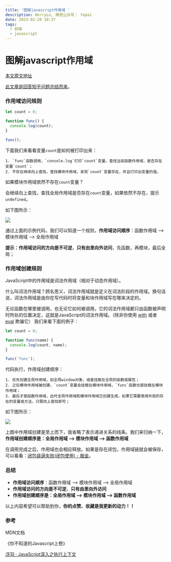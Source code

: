 ```yaml
---
title: '图解javascript作用域 '
description: HerryLo, 微信公众号： Yopai
date: 2023-02-20 10:37
tags: 
  - 前端 
  - javascript 
---
```


# 图解javascript作用域 

[本文原文地址](https://github.com/AttemptWeb/Record/issues/39)

[此文章是回答知乎问题总结而来](https://www.zhihu.com/people/liu-heng-88-71/answers)。

### 作用域访问规则

```javascript
let count = 0;

function func() {
  console.log(count);
}

func();
```
下面我们来看看变量`count`是如何被打印出来：

    1. `func`函数调用，`console.log`打印`count`变量，查找当前函数作用域，是否存在变量`count`；
    2. 不存在继续向上查找，查找模块作用域，发现`count`变量存在，并且打印出变量的值。

如果模块作用域依然不存在`count`变量？

会继续向上查找，查找全局作用域是否存在`count`变量，如果依然不存在，提示`undefined`。

如下图所示：

![](https://cdn.nlark.com/yuque/0/2023/jpeg/1606439/1672838664773-9527fc3a-64c6-40bd-acd5-981e890ca25f.jpeg)

通过上面的示例代码，我们可以知道一个规则，**作用域访问顺序**：函数作用域 ——> 模块作用域 ——> 全局作用域

**提示：作用域访问的方向是不可逆**，**只有由里向外访问**，先函数，再模块，最后全局；

### 作用域创建规则

JavaScript中的作用域是词法作用域（相对于动态作用域）。

什么叫词法作用域？顾名思义，词法作用域就是定义在词法阶段的作用域。换句话说，词法作用域是由你在写代码时将变量和块作用域写在哪来决定的。

无论函数在哪里被调用，也无论它如何被调用，它的词法作用域都只由函数被声明时所处的位置决定，这就是JavaScript的词法作用域。（除非你使用 [with](https://link.zhihu.com/?target=https%3A//developer.mozilla.org/zh-CN/docs/Web/JavaScript/Reference/Statements/with) 或者 [eval](https://link.zhihu.com/?target=https%3A//developer.mozilla.org/zh-CN/docs/Web/JavaScript/Reference/Global_Objects/eval) 欺骗它）
我们来看下面的例子：
```javascript
let count = 0;

function func(name) {
  console.log(count, name);
}

func('func');
```
代码执行，作用域创建顺序：

    1. 优先创建全局作用域，如全局window对象，或者挂载在全局的函数或属性；
    2. 之后模块作用域被创建，`count`变量会挂载在模块作用域，`func`函数也是挂载在模块作用域；
    3. 最后才是函数作用域，此时全局作用域和模块作用域已创建生成，如果它需要使用外部的存在的变量或方法，只需向上查找即可；

如下图所示：

![](https://cdn.nlark.com/yuque/0/2023/jpeg/1606439/1675219141503-b70a6b15-11fa-423b-9e81-41dc7ab34088.jpeg)

上图中作用域创建是至上而下，我省略了表示递进关系的线条。我们来归纳一下，**作用域创建顺序是：全局作用域 ——> 模块作用域 ——> 函数作用域**

在调用完成之后，作用域也会相应释放。如果是存在闭包，作用域链就会被保存，可以看看：[闭包装逼失败(闭包使用) - 掘金](https://juejin.cn/post/6844903747957719053)。

### 总结

- **作用域访问顺序**：函数作用域 ——> 模块作用域 ——> 全局作用域
- **作用域访问的方向是不可逆**，**只有由里向外访问**
- **作用域创建顺序是：全局作用域 ——> 模块作用域 ——> 函数作用域**

以上内容希望可以帮助到你，**你的点赞、收藏是我更新的动力！！**
### 参考

MDN文档

《你不知道的Javascript上卷》

[冴羽 · JavaScript深入之执行上下文](https://github.com/mqyqingfeng/Blog/issues/8)
